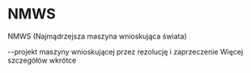 NMWS
====

NMWS (Najmądrzejsza maszyna wnioskująca świata)

--projekt maszyny wnioskującej przez rezolucję i zaprzeczenie
Więcej szczegółów wkrótce
